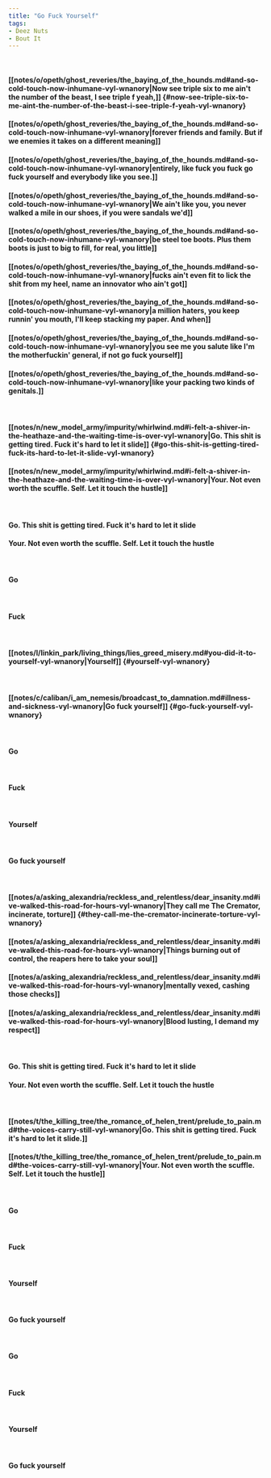 ```yaml
---
title: "Go Fuck Yourself"
tags:
- Deez Nuts
- Bout It
---
```

&nbsp;
#### [[notes/o/opeth/ghost_reveries/the_baying_of_the_hounds.md#and-so-cold-touch-now-inhumane-vyl-wnanory|Now see triple six to me ain't the number of the beast, I see triple f yeah,]] {#now-see-triple-six-to-me-aint-the-number-of-the-beast-i-see-triple-f-yeah-vyl-wnanory}
#### [[notes/o/opeth/ghost_reveries/the_baying_of_the_hounds.md#and-so-cold-touch-now-inhumane-vyl-wnanory|forever friends and family. But if we enemies it takes on a different meaning]]
#### [[notes/o/opeth/ghost_reveries/the_baying_of_the_hounds.md#and-so-cold-touch-now-inhumane-vyl-wnanory|entirely, like fuck you fuck go fuck yourself and everybody like you see.]]
#### [[notes/o/opeth/ghost_reveries/the_baying_of_the_hounds.md#and-so-cold-touch-now-inhumane-vyl-wnanory|We ain't like you, you never walked a mile in our shoes, if you were sandals we'd]]
#### [[notes/o/opeth/ghost_reveries/the_baying_of_the_hounds.md#and-so-cold-touch-now-inhumane-vyl-wnanory|be steel toe boots. Plus them boots is just to big to fill, for real, you little]]
#### [[notes/o/opeth/ghost_reveries/the_baying_of_the_hounds.md#and-so-cold-touch-now-inhumane-vyl-wnanory|fucks ain't even fit to lick the shit from my heel, name an innovator who ain't got]]
#### [[notes/o/opeth/ghost_reveries/the_baying_of_the_hounds.md#and-so-cold-touch-now-inhumane-vyl-wnanory|a million haters, you keep runnin' you mouth, I'll keep stacking my paper. And when]]
#### [[notes/o/opeth/ghost_reveries/the_baying_of_the_hounds.md#and-so-cold-touch-now-inhumane-vyl-wnanory|you see me you salute like I'm the motherfuckin' general, if not go fuck yourself]]
#### [[notes/o/opeth/ghost_reveries/the_baying_of_the_hounds.md#and-so-cold-touch-now-inhumane-vyl-wnanory|like your packing two kinds of genitals.]]
&nbsp;
#### [[notes/n/new_model_army/impurity/whirlwind.md#i-felt-a-shiver-in-the-heathaze-and-the-waiting-time-is-over-vyl-wnanory|Go. This shit is getting tired. Fuck it's hard to let it slide]] {#go-this-shit-is-getting-tired-fuck-its-hard-to-let-it-slide-vyl-wnanory}
#### [[notes/n/new_model_army/impurity/whirlwind.md#i-felt-a-shiver-in-the-heathaze-and-the-waiting-time-is-over-vyl-wnanory|Your. Not even worth the scuffle. Self. Let it touch the hustle]]
&nbsp;
#### Go. This shit is getting tired. Fuck it's hard to let it slide
#### Your. Not even worth the scuffle. Self. Let it touch the hustle
&nbsp;
#### Go
&nbsp;
#### Fuck
&nbsp;
#### [[notes/l/linkin_park/living_things/lies_greed_misery.md#you-did-it-to-yourself-vyl-wnanory|Yourself]] {#yourself-vyl-wnanory}
&nbsp;
#### [[notes/c/caliban/i_am_nemesis/broadcast_to_damnation.md#illness-and-sickness-vyl-wnanory|Go fuck yourself]] {#go-fuck-yourself-vyl-wnanory}
&nbsp;
#### Go
&nbsp;
#### Fuck
&nbsp;
#### Yourself
&nbsp;
#### Go fuck yourself
&nbsp;
#### [[notes/a/asking_alexandria/reckless_and_relentless/dear_insanity.md#ive-walked-this-road-for-hours-vyl-wnanory|They call me The Cremator, incinerate, torture]] {#they-call-me-the-cremator-incinerate-torture-vyl-wnanory}
#### [[notes/a/asking_alexandria/reckless_and_relentless/dear_insanity.md#ive-walked-this-road-for-hours-vyl-wnanory|Things burning out of control, the reapers here to take your soul]]
#### [[notes/a/asking_alexandria/reckless_and_relentless/dear_insanity.md#ive-walked-this-road-for-hours-vyl-wnanory|mentally vexed, cashing those checks]]
#### [[notes/a/asking_alexandria/reckless_and_relentless/dear_insanity.md#ive-walked-this-road-for-hours-vyl-wnanory|Blood lusting, I demand my respect]]
&nbsp;
#### Go. This shit is getting tired. Fuck it's hard to let it slide
#### Your. Not even worth the scuffle. Self. Let it touch the hustle
&nbsp;
#### [[notes/t/the_killing_tree/the_romance_of_helen_trent/prelude_to_pain.md#the-voices-carry-still-vyl-wnanory|Go. This shit is getting tired. Fuck it's hard to let it slide.]]
#### [[notes/t/the_killing_tree/the_romance_of_helen_trent/prelude_to_pain.md#the-voices-carry-still-vyl-wnanory|Your. Not even worth the scuffle. Self. Let it touch the hustle]]
&nbsp;
#### Go
&nbsp;
#### Fuck
&nbsp;
#### Yourself
&nbsp;
#### Go fuck yourself
&nbsp;
#### Go
&nbsp;
#### Fuck
&nbsp;
#### Yourself
&nbsp;
#### Go fuck yourself
